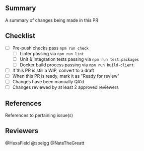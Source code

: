 ## Summary

A summary of changes being made in this PR

## Checklist
- [ ] Pre-push checks pass `npm run check`
  - [ ] Linter passing via `npm run lint`
  - [ ] Unit & Integration tests passing via `npm run test:packages`
  - [ ] Docker build process passing via `npm run build-client`
- [ ] If this PR is still a WIP, convert to a draft 
- [ ] When this PR is ready, mark it as "Ready for review"
- [ ] Changes have been manually QA'd
- [ ] Changes reviewed by at least 2 approved reviewers

## References

References to pertaining issue(s)

## Reviewers

@HexaField @speigg @NateTheGreatt
